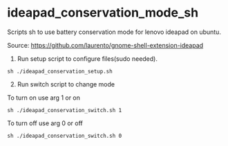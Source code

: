# ideapad_conservation_mode_sh
Scripts sh to use battery conservation mode for lenovo ideapad on ubuntu.


Source:
https://github.com/laurento/gnome-shell-extension-ideapad



1. Run setup script to configure files(sudo needed).

```
sh ./ideapad_conservation_setup.sh
```


2. Run switch script to change mode

To turn on use arg 1 or on
```
sh ./ideapad_conservation_switch.sh 1
```
To turn off use arg 0 or off
```
sh ./ideapad_conservation_switch.sh 0
```
